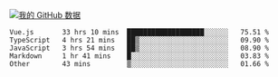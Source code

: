 [![我的 GitHub 数据](https://github-readme-stats.vercel.app/api?username=unbrain&?theme=dark)]()

<!--START_SECTION:waka-->
```text
Vue.js       33 hrs 10 mins  ███████████████████░░░░░░   75.51 % 
TypeScript   4 hrs 21 mins   ██▒░░░░░░░░░░░░░░░░░░░░░░   09.90 % 
JavaScript   3 hrs 54 mins   ██▒░░░░░░░░░░░░░░░░░░░░░░   08.90 % 
Markdown     1 hr 41 mins    █░░░░░░░░░░░░░░░░░░░░░░░░   03.83 % 
Other        43 mins         ▒░░░░░░░░░░░░░░░░░░░░░░░░   01.66 % 
```
<!--END_SECTION:waka-->
